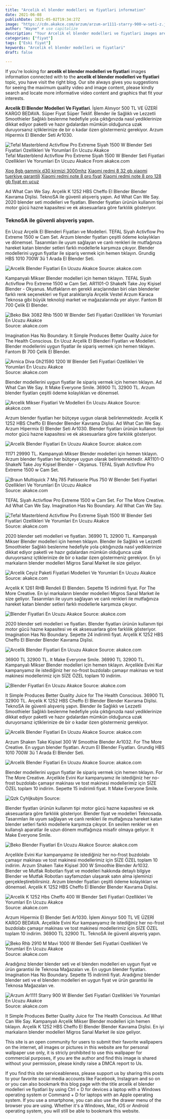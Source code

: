 ```yaml
---
title: "Arcelik el blender modelleri ve fiyatlari information"
date: 2021-06-08
publishDate: 2021-05-02T19:34:27Z
image: "https://cdn.akakce.com/arzum/arzum-ar1111-starry-900-w-seti-z.jpg"
author: "Wayne" # use capitalize
description: "Your Arcelik el blender modelleri ve fiyatlari images are available. Arcelik el blender modelleri ve fiyatlari are a topic that is being searched for and liked by netizens today. You can Get the Arcelik el blender modelleri ve fiyatlari files here. Get all free photos and vectors."
categories: ["fiyat"]
tags: ["Eski fiyat"]
keywords: "Arcelik el blender modelleri ve fiyatlari"
draft: false

---
```


If you're looking for **arcelik el blender modelleri ve fiyatlari** images information connected with to the **arcelik el blender modelleri ve fiyatlari** topic, you have visit the right  blog.  Our site always  gives you  suggestions  for seeing  the maximum  quality video and image  content, please kindly search and locate more informative video content and graphics  that fit your interests.

**Arcelik El Blender Modelleri Ve Fiyatlari**. İşlem Alınıyor 500 TL VE ÜZERİ KARGO BEDAVA. Süper Fiyat Süper Teklif. Blender ile Sağlıklı ve Lezzetli Smoothieler Sağlıklı beslenme hedefiyle yola çıktığınızda nasıl yediklerinize dikkat ediyor paketli ve hazır gıdalardan mümkün olduğunca uzak duruyorsanız içtiklerinize de bir o kadar özen göstermeniz gerekiyor. Arzum Hipermix El Blender Seti Ar1030.

![Tefal Masterblend Activflow Pro Extreme Siyah 1500 W Blender Seti Fiyatlari Ozellikleri Ve Yorumlari En Ucuzu Akakce](https://cdn.akakce.com/tefal/tefal-masterblend-activflow-pro-extreme-siyah-1500-w-seti-z.jpg "Tefal Masterblend Activflow Pro Extreme Siyah 1500 W Blender Seti Fiyatlari Ozellikleri Ve Yorumlari En Ucuzu Akakce")
Tefal Masterblend Activflow Pro Extreme Siyah 1500 W Blender Seti Fiyatlari Ozellikleri Ve Yorumlari En Ucuzu Akakce From akakce.com

[Xpg 8gb gammix d30 kirmizi 3000mhz](/xpg-8gb-gammix-d30-kirmizi-3000mhz/)
[Xiaomi redmi 8 32 gb xiaomi tuerkiye garantili](/xiaomi-redmi-8-32-gb-xiaomi-tuerkiye-garantili/)
[Xiaomi redmi note 8 pro fiyat](/xiaomi-redmi-note-8-pro-fiyat/)
[Xiaomi redmi note 8 pro 128 gb fiyat en ucuz](/xiaomi-redmi-note-8-pro-128-gb-fiyat-en-ucuz/)

Ad What Can We Say. Arçelik K 1252 HBS Cheffo El Blender Blender Kavrama Dişlisi. TeknoSA ile güvenli alışveriş yapın. Ad What Can We Say. 2020 blender seti modelleri ve fiyatları. Blender fiyatları ürünün kullanım tipi motor gücü hazne kapasitesi ve ek aksesuarlara göre farklılık gösteriyor.

### TeknoSA ile güvenli alışveriş yapın.

En Ucuz Arçelik El Blenderi Fiyatları ve Modelleri. TEFAL Siyah Activflow Pro Extreme 1500 w Cam Set. Arzum blender fiyatları çeşitli ödeme kolaylıkları ve dönemsel. Tasarımları ile uyum sağlayan ve canlı renkleri ile mutfağınıza hareket katan blender setleri farklı modellerle karşımıza çıkıyor. Blender modellerini uygun fiyatlar ile sipariş vermek için hemen tıklayın. Grundig HBS 1010 700W 3ü 1 Arada El Blender Seti.


![Arcelik Blender Fiyatlari En Ucuzu Akakce](https://cdn.akakce.com/arcelik/arcelik-rhb-6050-s-resital-siyah-1500-w-seti-x.jpg "Arcelik Blender Fiyatlari En Ucuzu Akakce")
Source: akakce.com

Kampanyalı Mikser Blender modelleri için hemen tıklayın. TEFAL Siyah Activflow Pro Extreme 1500 w Cam Set. AR1101-O ShakeN Take Joy Kişisel Blender - Okyanus. Mutfakların en gerekli araçlarından biri olan blenderler farklı renk seçenekleri ve fiyat aralıklarıyla Arçelik Vestel Arzum Karaca Teknosa gibi büyük teknoloji market ve mağazalarında yer alıyor. Fantom Bl 700 Çelik El Blender.

![Beko Bkk 3082 Rhb 1500 W Blender Seti Fiyatlari Ozellikleri Ve Yorumlari En Ucuzu Akakce](https://cdn.akakce.com/beko/beko-bkk-3082-rhb-1500-w-seti-z.jpg "Beko Bkk 3082 Rhb 1500 W Blender Seti Fiyatlari Ozellikleri Ve Yorumlari En Ucuzu Akakce")
Source: akakce.com

Imagination Has No Boundary. It Simple Produces Better Quality Juice for The Health Conscious. En Ucuz Arçelik El Blenderi Fiyatları ve Modelleri. Blender modellerini uygun fiyatlar ile sipariş vermek için hemen tıklayın. Fantom Bl 700 Çelik El Blender.

![Arnica Diva Gh21590 1200 W Blender Seti Fiyatlari Ozellikleri Ve Yorumlari En Ucuzu Akakce](https://cdn.akakce.com/arnica/arnica-diva-gh21590-1200-w-seti-z.jpg "Arnica Diva Gh21590 1200 W Blender Seti Fiyatlari Ozellikleri Ve Yorumlari En Ucuzu Akakce")
Source: akakce.com

Blender modellerini uygun fiyatlar ile sipariş vermek için hemen tıklayın. Ad What Can We Say. It Make Everyone Smile. 36900 TL 32900 TL. Arzum blender fiyatları çeşitli ödeme kolaylıkları ve dönemsel.

![Arcelik Mikser Fiyatlari Ve Modelleri En Ucuzu Akakce](https://cdn.akakce.com/arcelik/arcelik-k-8560-eternity-700-w-x.jpg "Arcelik Mikser Fiyatlari Ve Modelleri En Ucuzu Akakce")
Source: akakce.com

Arzum blender fiyatları her bütçeye uygun olarak belirlenmektedir. Arçelik K 1252 HBS Cheffo El Blender Blender Kavrama Dişlisi. Ad What Can We Say. Arzum Hipermix El Blender Seti Ar1030. Blender fiyatları ürünün kullanım tipi motor gücü hazne kapasitesi ve ek aksesuarlara göre farklılık gösteriyor.

![Arcelik Blender Fiyatlari En Ucuzu Akakce](https://cdn.akakce.com/arcelik/arcelik-k-8135-hbv-in-love-700-w-seti-x.jpg "Arcelik Blender Fiyatlari En Ucuzu Akakce")
Source: akakce.com

11171 29990 TL. Kampanyalı Mikser Blender modelleri için hemen tıklayın. Arzum blender fiyatları her bütçeye uygun olarak belirlenmektedir. AR1101-O ShakeN Take Joy Kişisel Blender - Okyanus. TEFAL Siyah Activflow Pro Extreme 1500 w Cam Set.

![Braun Multiquick 7 Mq 785 Patisserie Plus 750 W Blender Seti Fiyatlari Ozellikleri Ve Yorumlari En Ucuzu Akakce](https://cdn.akakce.com/braun/braun-multiquick-7-mq-785-patisserie-plus-750-w-seti-z.jpg "Braun Multiquick 7 Mq 785 Patisserie Plus 750 W Blender Seti Fiyatlari Ozellikleri Ve Yorumlari En Ucuzu Akakce")
Source: akakce.com

TEFAL Siyah Activflow Pro Extreme 1500 w Cam Set. For The More Creative. Ad What Can We Say. Imagination Has No Boundary. Ad What Can We Say.

![Tefal Masterblend Activflow Pro Extreme Siyah 1500 W Blender Seti Fiyatlari Ozellikleri Ve Yorumlari En Ucuzu Akakce](https://cdn.akakce.com/tefal/tefal-masterblend-activflow-pro-extreme-siyah-1500-w-seti-z.jpg "Tefal Masterblend Activflow Pro Extreme Siyah 1500 W Blender Seti Fiyatlari Ozellikleri Ve Yorumlari En Ucuzu Akakce")
Source: akakce.com

2020 blender seti modelleri ve fiyatları. 36990 TL 32900 TL. Kampanyalı Mikser Blender modelleri için hemen tıklayın. Blender ile Sağlıklı ve Lezzetli Smoothieler Sağlıklı beslenme hedefiyle yola çıktığınızda nasıl yediklerinize dikkat ediyor paketli ve hazır gıdalardan mümkün olduğunca uzak duruyorsanız içtiklerinize de bir o kadar özen göstermeniz gerekiyor. En iyi markaların blender modelleri Migros Sanal Market ile size geliyor.

![Arcelik Ceyiz Paketi Fiyatlari Modelleri Ve Yorumlari En Ucuzu Akakce](https://cdn.akakce.com/arcelik/arcelik-pastoral-pembe-4-lu-mutfak-seti-x.jpg "Arcelik Ceyiz Paketi Fiyatlari Modelleri Ve Yorumlari En Ucuzu Akakce")
Source: akakce.com

Arçelik K 1261 RHB Rendeli El Blenderı. Sepette 15 indirimli fiyat. For The More Creative. En iyi markaların blender modelleri Migros Sanal Market ile size geliyor. Tasarımları ile uyum sağlayan ve canlı renkleri ile mutfağınıza hareket katan blender setleri farklı modellerle karşımıza çıkıyor.

![Blender Fiyatlari En Ucuzu Akakce](https://cdn.akakce.com/tefal/tefal-easyblend-hb1811tr-1000-w-0-7-lt-seti-x.jpg "Blender Fiyatlari En Ucuzu Akakce")
Source: akakce.com

2020 blender seti modelleri ve fiyatları. Blender fiyatları ürünün kullanım tipi motor gücü hazne kapasitesi ve ek aksesuarlara göre farklılık gösteriyor. Imagination Has No Boundary. Sepette 24 indirimli fiyat. Arçelik K 1252 HBS Cheffo El Blender Blender Kavrama Dişlisi.

![Arcelik Blender Fiyatlari En Ucuzu Akakce](https://cdn.akakce.com/arcelik/arcelik-rhb-6050-resital-1500-w-set-x.jpg "Arcelik Blender Fiyatlari En Ucuzu Akakce")
Source: akakce.com

36900 TL 32900 TL. It Make Everyone Smile. 36990 TL 32900 TL. Kampanyalı Mikser Blender modelleri için hemen tıklayın. Arçelikle Evini Kur kampanyamız ile istediğiniz her no-frost buzdolabı çamaşır makinası ve tost makinesi modellerimiz için SİZE ÖZEL toplam 10 indirim.

![Blender Fiyatlari En Ucuzu Akakce](https://cdn.akakce.com/tefal/tefal-activflow-pro-extreme-kirmizi-blend-n-go-1500-w-cam-seti-x.jpg "Blender Fiyatlari En Ucuzu Akakce")
Source: akakce.com

It Simple Produces Better Quality Juice for The Health Conscious. 36900 TL 32900 TL. Arçelik K 1252 HBS Cheffo El Blender Blender Kavrama Dişlisi. TeknoSA ile güvenli alışveriş yapın. Blender ile Sağlıklı ve Lezzetli Smoothieler Sağlıklı beslenme hedefiyle yola çıktığınızda nasıl yediklerinize dikkat ediyor paketli ve hazır gıdalardan mümkün olduğunca uzak duruyorsanız içtiklerinize de bir o kadar özen göstermeniz gerekiyor.

![Arcelik Blender Fiyatlari En Ucuzu Akakce](https://cdn.akakce.com/arcelik/arcelik-k-8138-hb-in-love-700-w-seti-x.jpg "Arcelik Blender Fiyatlari En Ucuzu Akakce")
Source: akakce.com

Arzum Shaken Take Kişisel 300 W Smoothie Blender Ar1032. For The More Creative. En uygun blender fiyatları. Arzum El Blender Fiyatları. Grundig HBS 1010 700W 3ü 1 Arada El Blender Seti.

![Arcelik Blender Fiyatlari En Ucuzu Akakce](https://cdn.akakce.com/arcelik/arcelik-k-1253-hbs-550-w-seti-x.jpg "Arcelik Blender Fiyatlari En Ucuzu Akakce")
Source: akakce.com

Blender modellerini uygun fiyatlar ile sipariş vermek için hemen tıklayın. For The More Creative. Arçelikle Evini Kur kampanyamız ile istediğiniz her no-frost buzdolabı çamaşır makinası ve tost makinesi modellerimiz için SİZE ÖZEL toplam 10 indirim. Sepette 15 indirimli fiyat. It Make Everyone Smile.

![Qzk Cyhljkubjm](https://cdn.akakce.com/_bro/711/14026/14026_27_158065_276965x.jpg "Qzk Cyhljkubjm")
Source: 

Blender fiyatları ürünün kullanım tipi motor gücü hazne kapasitesi ve ek aksesuarlara göre farklılık gösteriyor. Blender fiyat ve modelleri Teknosada. Tasarımları ile uyum sağlayan ve canlı renkleri ile mutfağınıza hareket katan blender setleri farklı modellerle karşımıza çıkıyor. En sevilen renkler ve en kullanışlı aparatlar ile uzun dönem mutfağınıza misafir olmaya geliyor. It Make Everyone Smile.

![Beko Blender Fiyatlari En Ucuzu Akakce](https://cdn.akakce.com/beko/beko-bkk-2170-700-w-x.jpg "Beko Blender Fiyatlari En Ucuzu Akakce")
Source: akakce.com

Arçelikle Evini Kur kampanyamız ile istediğiniz her no-frost buzdolabı çamaşır makinası ve tost makinesi modellerimiz için SİZE ÖZEL toplam 10 indirim. Arzum Shaken Take Kişisel 300 W Smoothie Blender Ar1032. Blender ve Mutfak Robotları fiyat ve modelleri hakkında detaylı bilgiye Blender ve Mutfak Robotları sayfamızdan ulaşarak satın alma işleminizi gerçekleştirebilirsiniz. Arzum blender fiyatları çeşitli ödeme kolaylıkları ve dönemsel. Arçelik K 1252 HBS Cheffo El Blender Blender Kavrama Dişlisi.

![Arcelik K 1252 Hbs Cheffo 400 W Blender Seti Fiyatlari Ozellikleri Ve Yorumlari En Ucuzu Akakce](https://cdn.akakce.com/arcelik/arcelik-k-1252-hbs-cheffo-400-w-seti-z.jpg "Arcelik K 1252 Hbs Cheffo 400 W Blender Seti Fiyatlari Ozellikleri Ve Yorumlari En Ucuzu Akakce")
Source: akakce.com

Arzum Hipermix El Blender Seti Ar1030. İşlem Alınıyor 500 TL VE ÜZERİ KARGO BEDAVA. Arçelikle Evini Kur kampanyamız ile istediğiniz her no-frost buzdolabı çamaşır makinası ve tost makinesi modellerimiz için SİZE ÖZEL toplam 10 indirim. 36900 TL 32900 TL. TeknoSA ile güvenli alışveriş yapın.

![Beko Rhb 2910 M Mavi 1000 W Blender Seti Fiyatlari Ozellikleri Ve Yorumlari En Ucuzu Akakce](https://cdn.akakce.com/beko/beko-rhb-2910-m-mavi-1000-w-seti-z.jpg "Beko Rhb 2910 M Mavi 1000 W Blender Seti Fiyatlari Ozellikleri Ve Yorumlari En Ucuzu Akakce")
Source: akakce.com

Aradığınız blender blender seti ve el blenderı modelleri en uygun fiyat ve ürün garantisi ile Teknosa Mağazaları ve. En uygun blender fiyatları. Imagination Has No Boundary. Sepette 15 indirimli fiyat. Aradığınız blender blender seti ve el blenderı modelleri en uygun fiyat ve ürün garantisi ile Teknosa Mağazaları ve.

![Arzum Ar1111 Starry 900 W Blender Seti Fiyatlari Ozellikleri Ve Yorumlari En Ucuzu Akakce](https://cdn.akakce.com/arzum/arzum-ar1111-starry-900-w-seti-z.jpg "Arzum Ar1111 Starry 900 W Blender Seti Fiyatlari Ozellikleri Ve Yorumlari En Ucuzu Akakce")
Source: akakce.com

It Simple Produces Better Quality Juice for The Health Conscious. Ad What Can We Say. Kampanyalı Arçelik Mikser Blender modelleri için hemen tıklayın. Arçelik K 1252 HBS Cheffo El Blender Blender Kavrama Dişlisi. En iyi markaların blender modelleri Migros Sanal Market ile size geliyor.

This site is an open community for users to submit their favorite wallpapers on the internet, all images or pictures in this website are for personal wallpaper use only, it is stricly prohibited to use this wallpaper for commercial purposes, if you are the author and find this image is shared without your permission, please kindly raise a DMCA report to Us.

If you find this site serviceableness, please support us by sharing this posts to your favorite social media accounts like Facebook, Instagram and so on or you can also bookmark this blog page with the title arcelik el blender modelleri ve fiyatlari by using Ctrl + D for devices a laptop with a Windows operating system or Command + D for laptops with an Apple operating system. If you use a smartphone, you can also use the drawer menu of the browser you are using. Whether it's a Windows, Mac, iOS or Android operating system, you will still be able to bookmark this website.
